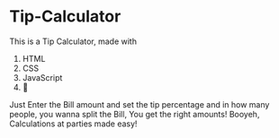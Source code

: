 # Tip-Calculator

This is a Tip Calculator, made with
1. HTML
2. CSS
3. JavaScript
4. 💜

Just Enter the Bill amount and set the tip percentage and in how many people, you wanna split the Bill, You get the right amounts!
Booyeh, Calculations at parties made easy!
